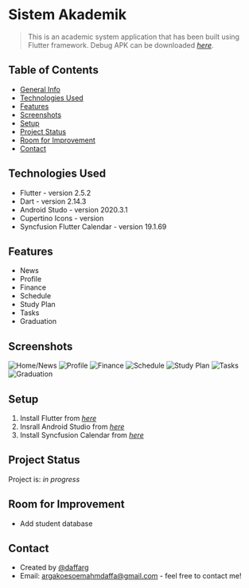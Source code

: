 # Sistem Akademik
> This is an academic system application that has been built using Flutter framework. 
> Debug APK can be downloaded [_here_](https://drive.google.com/drive/u/2/folders/1BtXBWVdYyxugNqxSDYvqmLLQuxOdHwc6).

## Table of Contents
* [General Info](#general-information)
* [Technologies Used](#technologies-used)
* [Features](#features)
* [Screenshots](#screenshots)
* [Setup](#setup)
* [Project Status](#project-status)
* [Room for Improvement](#room-for-improvement)
* [Contact](#contact)


## Technologies Used
- Flutter - version 2.5.2
- Dart - version 2.14.3
- Android Studo - version 2020.3.1
- Cupertino Icons - version 
- Syncfusion Flutter Calendar - version 19.1.69


## Features
- News
- Profile
- Finance
- Schedule
- Study Plan
- Tasks
- Graduation


## Screenshots
![Home/News](https://user-images.githubusercontent.com/84183006/171357252-0ac7059d-94b9-493d-8976-9fe097ffd4e5.jpg)
![Profile](https://user-images.githubusercontent.com/84183006/171357444-748b9399-41d9-4823-a01f-8473c82a4246.jpg)
![Finance](https://user-images.githubusercontent.com/84183006/171357550-49d8386e-216c-4b96-8c01-aebf659abb17.jpg)
![Schedule](https://user-images.githubusercontent.com/84183006/171357605-bdc22e76-6193-450f-9f10-cb138120f9c0.jpg)
![Study Plan](https://user-images.githubusercontent.com/84183006/171357767-3832cdf3-3c9d-46d9-9203-6e4206ba42dd.jpg)
![Tasks](https://user-images.githubusercontent.com/84183006/171357682-4bcd797c-9e55-4e82-834a-7066117357e5.jpg)
![Graduation](https://user-images.githubusercontent.com/84183006/171358186-dea75df0-096d-4ac4-b77b-12060a592a78.jpg)


## Setup
1. Install Flutter from [_here_](https://docs.flutter.dev/get-started/install)
2. Insrall Android Studio from [_here_](https://developer.android.com/studio?gclid=Cj0KCQjwnNyUBhCZARIsAI9AYlH_D0hAxi0Nv7tLnGL6aCpFIIsPABqp2LKA-7vby06x9V-MF0VdWYgaAiHOEALw_wcB&gclsrc=aw.ds)
3. Install Syncfusion Calendar from [_here_](https://pub.dev/packages/syncfusion_flutter_calendar#-installing-tab-)


## Project Status
Project is: _in progress_


## Room for Improvement
- Add student database


## Contact
- Created by [@daffarg](https://github.com/daffarg) 
- Email: argakoesoemahmdaffa@gmail.com - feel free to contact me!
